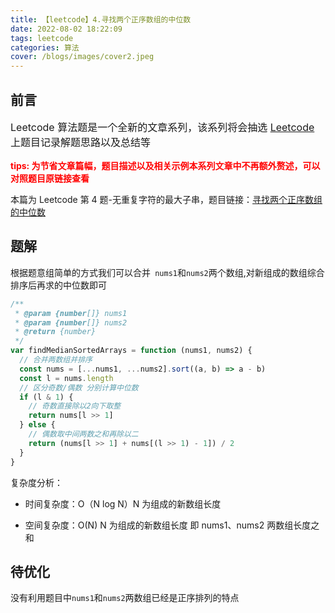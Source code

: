 ```yaml
---
title: 【leetcode】4.寻找两个正序数组的中位数
date: 2022-08-02 18:22:09
tags: leetcode
categories: 算法
cover: /blogs/images/cover2.jpeg
---
```


## 前言

<p style="font-size:16px">Leetcode 算法题是一个全新的文章系列，该系列将会抽选 <a href="https://leetcode.cn/">Leetcode</a> 上题目记录解题思路以及总结等</p>
<b style="font-size:14px;color:red">tips: 为节省文章篇幅，题目描述以及相关示例本系列文章中不再额外赘述，可以对照题目原链接查看</b>

本篇为 Leetcode 第 4 题-无重复字符的最大子串，题目链接：[寻找两个正序数组的中位数](https://leetcode.cn/problems/median-of-two-sorted-arrays/)

## 题解

根据题意组简单的方式我们可以合并` nums1`和`nums2`两个数组,对新组成的数组综合排序后再求的中位数即可

```js
/**
 * @param {number[]} nums1
 * @param {number[]} nums2
 * @return {number}
 */
var findMedianSortedArrays = function (nums1, nums2) {
  // 合并两数组并排序
  const nums = [...nums1, ...nums2].sort((a, b) => a - b)
  const l = nums.length
  // 区分奇数/偶数 分别计算中位数
  if (l & 1) {
    // 奇数直接除以2向下取整
    return nums[l >> 1]
  } else {
    // 偶数取中间两数之和再除以二
    return (nums[l >> 1] + nums[(l >> 1) - 1]) / 2
  }
}
```

复杂度分析：

- 时间复杂度：O（N log N）N 为组成的新数组长度

- 空间复杂度：O(N) N 为组成的新数组长度 即 nums1、nums2 两数组长度之和

## 待优化

没有利用题目中`nums1`和`nums2`两数组已经是正序排列的特点

